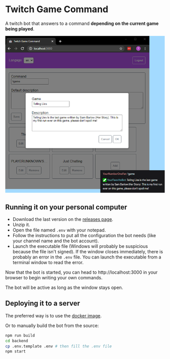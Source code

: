 # Twitch Game Command

A twitch bot that answers to a command **depending on the current game being played**.

![App screenshot](./screenshot.png)

## Running it on your personal computer

- Download the last version on the [releases page](https://github.com/thomaslule/twitch-game-command/releases).
- Unzip it.
- Open the file named `.env` with your notepad.
- Follow the instructions to put all the configuration the bot needs (like your channel name and the bot account).
- Launch the executable file (Windows will probably be suspicious because the file isn't signed). If the window closes immediately, there is probably an error in the `.env` file. You can launch the executable from a terminal window to read the error.

Now that the bot is started, you can head to http://localhost:3000 in your browser to begin writing your own commands.

The bot will be active as long as the window stays open.

## Deploying it to a server

The preferred way is to use the [docker image](https://hub.docker.com/repository/docker/thomaslule/twitch-game-command).

Or to manually build the bot from the source:

```bash
npm run build
cd backend
cp .env.template .env # then fill the .env file
npm start
```
